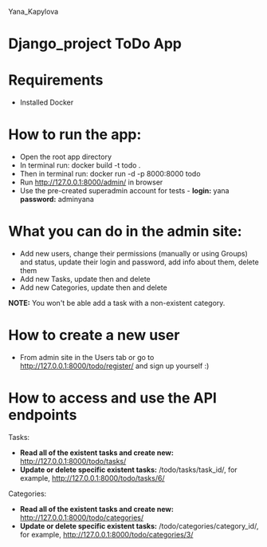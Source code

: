 
Yana_Kapylova
# Django_project ToDo App

# Requirements
- Installed Docker

# How to run the app:
- Open the root app directory
- In terminal run: docker build -t todo .
- Then in terminal run: docker run -d -p 8000:8000 todo
- Run http://127.0.0.1:8000/admin/ in browser
- Use the pre-created superadmin account for tests - **login:** yana **password:** adminyana

# What you can do in the admin site:
- Add new users, change their permissions (manually or using Groups) and status, update their login and password, add info about them, delete them
- Add new Tasks, update then and delete
- Add new Categories, update then and delete

**NOTE:** You won't be able add a task with a non-existent category.

# How to create a new user
- From admin site in the Users tab or go to http://127.0.0.1:8000/todo/register/ and sign up yourself :)

# How to access and use the API endpoints

Tasks:
- **Read all of the existent tasks and create new:** http://127.0.0.1:8000/todo/tasks/
- **Update or delete specific existent tasks:** /todo/tasks/task_id/, for example, http://127.0.0.1:8000/todo/tasks/6/

Categories:
- **Read all of the existent tasks and create new:** http://127.0.0.1:8000/todo/categories/
- **Update or delete specific existent tasks:** /todo/categories/category_id/, for example, http://127.0.0.1:8000/todo/categories/3/

